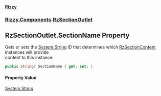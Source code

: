 #### [Rizzy](index.md 'index')
### [Rizzy.Components](Rizzy.Components.md 'Rizzy.Components').[RzSectionOutlet](Rizzy.Components.RzSectionOutlet.md 'Rizzy.Components.RzSectionOutlet')

## RzSectionOutlet.SectionName Property

Gets or sets the [System.String](https://docs.microsoft.com/en-us/dotnet/api/System.String 'System.String') ID that determines which [RzSectionContent](Rizzy.Components.RzSectionContent.md 'Rizzy.Components.RzSectionContent') instances will provide  
content to this instance.

```csharp
public string? SectionName { get; set; }
```

#### Property Value
[System.String](https://docs.microsoft.com/en-us/dotnet/api/System.String 'System.String')